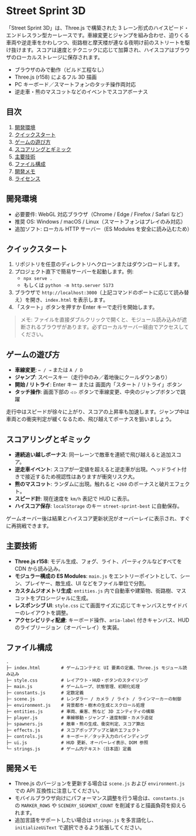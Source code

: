 # Street Sprint 3D

「Street Sprint 3D」は、Three.js で構築された 3 レーン形式のハイスピード・エンドレスラン型カーレースです。車線変更とジャンプを組み合わせ、迫りくる車両や逆走車をかわしつつ、街路樹と摩天楼が連なる夜明け前のストリートを駆け抜けます。スコアは速度とテクニックに応じて加算され、ハイスコアはブラウザのローカルストレージに保存されます。

- ブラウザのみで動作（ビルド工程なし）
- Three.js (r158) によるフル 3D 描画
- PC キーボード／スマートフォンのタッチ操作両対応
- 逆走車・熊のマスコットなどのイベントでスコアボーナス

## 目次
1. [開発環境](#開発環境)
2. [クイックスタート](#クイックスタート)
3. [ゲームの遊び方](#ゲームの遊び方)
4. [スコアリングとギミック](#スコアリングとギミック)
5. [主要技術](#主要技術)
6. [ファイル構成](#ファイル構成)
7. [開発メモ](#開発メモ)
8. [ライセンス](#ライセンス)

## 開発環境
- 必要要件: WebGL 対応ブラウザ（Chrome / Edge / Firefox / Safari など）
- 推奨 OS: Windows / macOS / Linux（スマートフォンはプレイのみ対応）
- 追加ソフト: ローカル HTTP サーバー（ES Modules を安全に読み込むため）

## クイックスタート
1. リポジトリを任意のディレクトリへクローンまたはダウンロードします。
2. プロジェクト直下で簡易サーバーを起動します。例:
   - `npx serve .`
   - もしくは `python -m http.server 5173`
3. ブラウザで `http://localhost:3000`（上記コマンドのポートに応じて読み替え）を開き、`index.html` を表示します。
4. 「スタート」ボタンを押すか Enter キーで走行を開始します。

> メモ: ファイルを直接ダブルクリックで開くと、モジュール読み込みが遮断されるブラウザがあります。必ずローカルサーバー経由でアクセスしてください。

## ゲームの遊び方
- **車線変更**: `← / →` または `A / D`
- **ジャンプ**: スペースキー（走行中のみ／着地後にクールダウンあり）
- **開始 / リトライ**: Enter キー または 画面内「スタート / リトライ」ボタン
- **タッチ操作**: 画面下部の `◁` `▷` ボタンで車線変更、中央のジャンプボタンで跳躍

走行中はスピードが徐々に上がり、スコアの上昇率も加速します。ジャンプ中は車両との衝突判定が緩くなるため、飛び越えてボーナスを狙いましょう。

## スコアリングとギミック
- **連続追い越しボーナス**: 同一レーンで敵車を連続で飛び越えると追加スコア。
- **逆走車イベント**: スコアが一定値を超えると逆走車が出現。ヘッドライト付きで接近するため視認性はありますが衝突リスク大。
- **熊のマスコット**: ランダムに出現。触れると `+260` のボーナスと破片エフェクト。
- **スピード計**: 現在速度を `km/h` 表記で HUD に表示。
- **ハイスコア保存**: `localStorage` のキー `street-sprint-best` に自動保存。

ゲームオーバー後は結果とハイスコア更新状況がオーバーレイに表示され、すぐに再挑戦できます。

## 主要技術
- **Three.js r158**: モデル生成、フォグ、ライト、パーティクルなどすべてを CDN から読み込み。
- **モジュラー構成の ES Modules**: `main.js` をエントリーポイントとして、シーン、プレイヤー、敵生成、UI などをファイル単位で分割。
- **カスタムジオメトリ生成**: `entities.js` 内で自動車や建築物、街路樹、マスコットをプロシージャルに生成。
- **レスポンシブ UI**: `style.css` にて画面サイズに応じてキャンバスとサイドバーのレイアウトを調整。
- **アクセシビリティ配慮**: キーボード操作、`aria-label` 付きキャンバス、HUD のライブリージョン（オーバーレイ）を実装。

## ファイル構成
```
.
├─ index.html        # ゲームコンテナと UI 要素の定義、Three.js モジュール読み込み
├─ style.css         # レイアウト・HUD・ボタンのスタイリング
├─ main.js           # ゲームループ、状態管理、初期化処理
├─ constants.js      # 定数定義
├─ scene.js          # レンダラー / カメラ / ライト / ラインマーカーの制御
├─ environment.js    # 背景都市・樹木の生成とスクロール処理
├─ entities.js       # 車両、乗客、熊など 3D エンティティの構築
├─ player.js         # 車線移動・ジャンプ・速度制御・カメラ追従
├─ spawners.js       # 敵車・熊の生成、衝突判定、スコア算出
├─ effects.js        # スコアポップアップと破片エフェクト
├─ controls.js       # キーボード／タッチ入力のバインディング
├─ ui.js             # HUD 更新、オーバーレイ表示、DOM 参照
└─ strings.js        # ゲーム内テキスト（日本語）定義
```

## 開発メモ
- Three.js のバージョンを更新する場合は `scene.js` および `environment.js` での API 互換性に注意してください。
- モバイルブラウザ向けにパフォーマンス調整を行う場合は、`constants.js` の `MARKER_ROWS` や `SCENERY_SEGMENT_COUNT` を削減すると描画負荷を抑えられます。
- 追加言語をサポートしたい場合は `strings.js` を多言語化し、`initializeUiText` で選択できるよう拡張してください。

